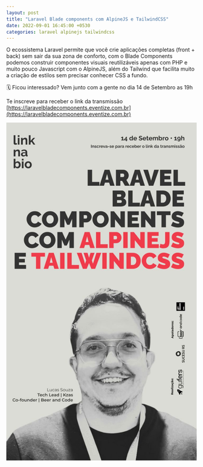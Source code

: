 ```yaml
---
layout: post
title: "Laravel Blade components com AlpineJS e TailwindCSS"
date: 2022-09-01 16:45:00 +0530
categories: laravel alpinejs tailwindcss
---
```


O ecossistema Laravel permite que você crie aplicações completas (front + back) sem sair da sua zona de conforto, com o Blade Components podemos construir componentes visuais reutilizáveis apenas com PHP e muito pouco Javascript com o AlpineJS, além do Tailwind que facilita muito a criação de estilos sem precisar conhecer CSS a fundo.

🗓 Ficou interessado? Vem junto com a gente no dia 14 de Setembro as 19h

Te inscreve para receber o link da transmissão [https://laravelbladecomponents.eventize.com.br](https://laravelbladecomponents.eventize.com.br)

![Laravel blade components com alpinejs e tailwindcss](/assets/images/220901.jpg)
